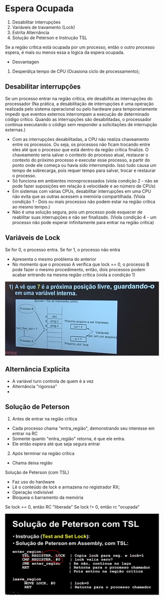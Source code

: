 # Espera Ocupada

1. Desabilitar interrupções
2. Variáveis de travamento (Lock)
3. Estrita Alternância
4. Solução de Peterson e Instrução TSL

Se a região crítica está ocupada por um processo, então o outro processo espera, é mais ou menos essa a lógica da espera ocupada.

* Desvantagen

1. Desperdiça tempo de CPU (Ocasiona ciclo de processamento);
 
## Desabilitar interrupções

Se um processo entrar na região crítica, ele desabilita as interrupções do processador (Na prática, a desabilitação de interrupções é uma operação realizada pelo sistema operacional ou pelo hardware para temporariamente impedir que eventos externos interrompam a execução de determinado código crítico. Quando as interrupções são desabilitadas, o processador continua executando o código sem responder a solicitações de interrupção externas.)

* Com as interrupções desabilitadas, a CPU não realiza chaveamento entre os processos. Ou seja, os processos não ficam trocando entre eles até que o processo que está dentro da região crítica finalize. O chaveamento seria salvar o contexto do processo atual, restaurar o contexto do próximo processo e executar esse processo, a partir do ponto onde ele começa ou havia sido interrompido. Isso tudo causa um tempo de sobrecarga, pois requer tempo para salvar, trocar e restaurar o processo.
* Só funciona em ambientes monoprocessados (viola condição 2 - não se pode fazer suposições em relação à velocidade e ao número de CPUs)
* Em sistemas com várias CPUs, desabilitar interrupções em uma CPU não evita que as outras acessem a memória compartilhada. (Viola condição 1 - Dois ou mais processos não podem estar na região crítica ao mesmo tempo.)
* Não é uma solução segura, pois um processo pode esquecer de reabilitar suas interrupções e não ser finalizado. (Viola condição 4 - um processo não pode esperar infinitamente para entrar na região crítica)

## Variáveis de Lock

Se for 0, o processo entra. Se for 1, o processo não entra
* Apresenta o mesmo problema do anterior
* No momento que o processo A verifica que lock == 0, o processo B pode fazer o mesmo procedimento, então, dois processos podem acabar entrando na mesma região crítica (viola a condição 1)

![alt text](image.png)

## Alternância Explícita

* A variável turn controla de quem é a vez
* Alternância "rigorosa"
* 

## Solução de Peterson

1. Antes de entrar na região crítica
* Cada processo chama "entra_região", demonstrando seu interesse em entrar na RC
* Somente quanto "entra_região" retorna, é que ele entra.
* Ele então espera até que seja segura entrar

2. Após terminar na região crítica 
* Chama deixa região

Solução de Peterson (com TSL)

* Faz uso do hardware
* Lê o conteúdo de lock e armazena no registrador RX;
* Operação indivisível
* Bloqueia o barramento da memória

Se lock == 0, então RC "liberada"
Se lock != 0, então rc "ocupada"

![alt text](image-2.png)

